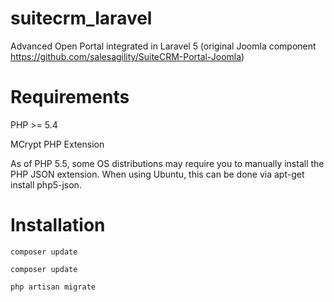 # suitecrm_laravel
Advanced Open Portal integrated in Laravel 5 (original Joomla component https://github.com/salesagility/SuiteCRM-Portal-Joomla)

# Requirements
PHP >= 5.4

MCrypt PHP Extension

As of PHP 5.5, some OS distributions may require you to manually install the PHP JSON extension.
When using Ubuntu, this can be done via apt-get install php5-json.


# Installation
```
composer update
```

```
composer update
```



```
php artisan migrate
```

